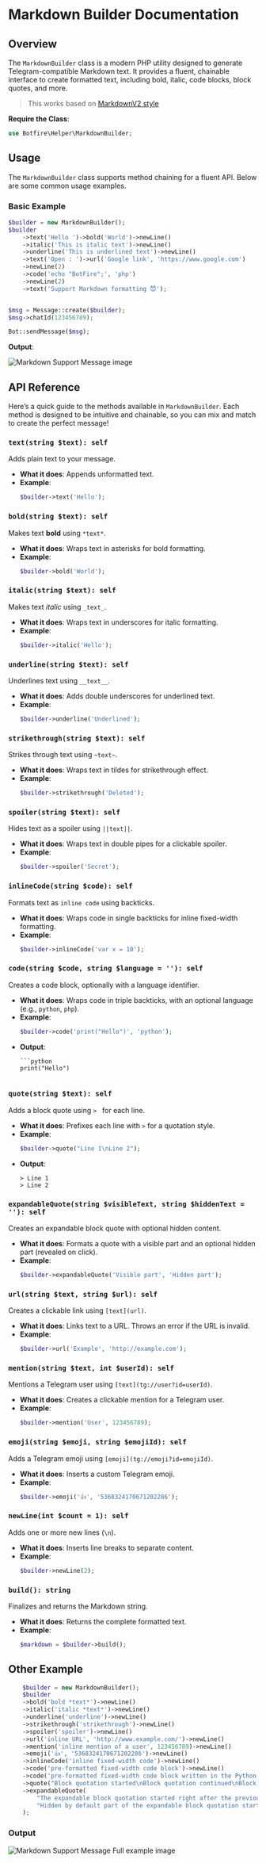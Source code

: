 # Markdown Builder Documentation

## Overview

The `MarkdownBuilder` class is a modern PHP utility designed to generate Telegram-compatible Markdown text. It provides a fluent, chainable interface to create formatted text, including bold, italic, code blocks, block quotes, and more.

> This works based on [MarkdownV2 style](https://core.telegram.org/bots/api#markdownv2-style)

**Require the Class**:

```php
use Botfire\Helper\MarkdownBuilder;
```

## Usage

The `MarkdownBuilder` class supports method chaining for a fluent API. Below are some common usage examples.

### Basic Example

```php
$builder = new MarkdownBuilder();
$builder
    ->text('Hello ')->bold('World')->newLine()
    ->italic('This is italic text')->newLine()
    ->underline('This is underlined text')->newLine()
    ->text('Open : ')->url('Google link', 'https://www.google.com')
    ->newLine(2)
    ->code('echo "BotFire";', 'php')
    ->newLine(2)
    ->text('Support Markdown formatting 😈');


$msg = Message::create($builder);
$msg->chatId(123456789);

Bot::sendMessage($msg);
```

**Output**:

![Markdown Support Message image](./assets/MarkdownSupportMessage.png)



## API Reference

Here’s a quick guide to the methods available in `MarkdownBuilder`. Each method is designed to be intuitive and chainable, so you can mix and match to create the perfect message!

### `text(string $text): self`
Adds plain text to your message.

- **What it does**: Appends unformatted text.
- **Example**:
  ```php
  $builder->text('Hello');
  ```

### `bold(string $text): self`
Makes text **bold** using `*text*`.

- **What it does**: Wraps text in asterisks for bold formatting.
- **Example**:
  ```php
  $builder->bold('World');
  ```

### `italic(string $text): self`
Makes text *italic* using `_text_`.

- **What it does**: Wraps text in underscores for italic formatting.
- **Example**:
  ```php
  $builder->italic('Hello');
  ```

### `underline(string $text): self`
Underlines text using `__text__`.

- **What it does**: Adds double underscores for underlined text.
- **Example**:
  ```php
  $builder->underline('Underlined');
  ```

### `strikethrough(string $text): self`
Strikes through text using `~text~`.

- **What it does**: Wraps text in tildes for strikethrough effect.
- **Example**:
  ```php
  $builder->strikethrough('Deleted');
  ```

### `spoiler(string $text): self`
Hides text as a spoiler using `||text||`.

- **What it does**: Wraps text in double pipes for a clickable spoiler.
- **Example**:
  ```php
  $builder->spoiler('Secret');
  ```

### `inlineCode(string $code): self`
Formats text as `inline code` using backticks.

- **What it does**: Wraps code in single backticks for inline fixed-width formatting.
- **Example**:
  ```php
  $builder->inlineCode('var x = 10');
  ```

### `code(string $code, string $language = ''): self`
Creates a code block, optionally with a language identifier.

- **What it does**: Wraps code in triple backticks, with an optional language (e.g., `python`, `php`).
- **Example**:
  ```php
  $builder->code('print("Hello")', 'python');
  ```
- **Output**:
  ```
  ```python
  print("Hello")
  ```
  ```

### `quote(string $text): self`
Adds a block quote using `> ` for each line.

- **What it does**: Prefixes each line with `>` for a quotation style.
- **Example**:
  ```php
  $builder->quote("Line 1\nLine 2");
  ```
- **Output**:
  ```
  > Line 1
  > Line 2
  ```

### `expandableQuote(string $visibleText, string $hiddenText = ''): self`
Creates an expandable block quote with optional hidden content.

- **What it does**: Formats a quote with a visible part and an optional hidden part (revealed on click).
- **Example**:
  ```php
  $builder->expandableQuote('Visible part', 'Hidden part');
  ```

  

### `url(string $text, string $url): self`
Creates a clickable link using `[text](url)`.

- **What it does**: Links text to a URL. Throws an error if the URL is invalid.
- **Example**:
  ```php
  $builder->url('Example', 'http://example.com');
  ```

### `mention(string $text, int $userId): self`
Mentions a Telegram user using `[text](tg://user?id=userId)`.

- **What it does**: Creates a clickable mention for a Telegram user.
- **Example**:
  ```php
  $builder->mention('User', 123456789);
  ```

### `emoji(string $emoji, string $emojiId): self`
Adds a Telegram emoji using `[emoji](tg://emoji?id=emojiId)`.

- **What it does**: Inserts a custom Telegram emoji.
- **Example**:
  ```php
  $builder->emoji('👍', '5368324170671202286');
  ```

### `newLine(int $count = 1): self`
Adds one or more new lines (`\n`).

- **What it does**: Inserts line breaks to separate content.
- **Example**:
  ```php
  $builder->newLine(2);
  ```

### `build(): string`
Finalizes and returns the Markdown string.

- **What it does**: Returns the complete formatted text.
- **Example**:
  ```php
  $markdown = $builder->build();
  ```

## Other Example

```php
    $builder = new MarkdownBuilder();
    $builder
    ->bold('bold *text*')->newLine()
    ->italic('italic *text*')->newLine()
    ->underline('underline')->newLine()
    ->strikethrough('strikethrough')->newLine()
    ->spoiler('spoiler')->newLine()
    ->url('inline URL', 'http://www.example.com/')->newLine()
    ->mention('inline mention of a user', 123456789)->newLine()
    ->emoji('👍', '5368324170671202286')->newLine()
    ->inlineCode('inline fixed-width code')->newLine()
    ->code('pre-formatted fixed-width code block')->newLine()
    ->code('pre-formatted fixed-width code block written in the Python programming language', 'python')->newLine()
    ->quote("Block quotation started\nBlock quotation continued\nBlock quotation continued\nBlock quotation continued\nThe last line of the block quotation")->newLine()
    ->expandableQuote(
        "The expandable block quotation started right after the previous block quotation\nIt is separated from the previous block quotation by an empty bold entity\nExpandable block quotation continued",
        "Hidden by default part of the expandable block quotation started\nExpandable block quotation continued\nThe last line of the expandable block quotation with the expandability mark"
    );
```

### Output
![Markdown Support Message Full example image](./assets/MarkdownSupportMessage-full.png)


